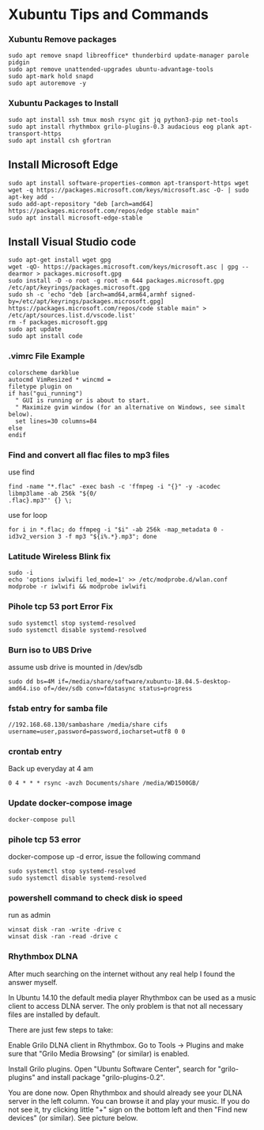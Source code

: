 Xubuntu Tips and Commands
=========================

### Xubuntu Remove packages
```
sudo apt remove snapd libreoffice* thunderbird update-manager parole pidgin
sudo apt remove unattended-upgrades ubuntu-advantage-tools
sudo apt-mark hold snapd
sudo apt autoremove -y
```
### Xubuntu Packages to Install
```
sudo apt install ssh tmux mosh rsync git jq python3-pip net-tools 
sudo apt install rhythmbox grilo-plugins-0.3 audacious eog plank apt-transport-https
sudo apt install csh gfortran 
```

## Install Microsoft Edge 
```
sudo apt install software-properties-common apt-transport-https wget
wget -q https://packages.microsoft.com/keys/microsoft.asc -O- | sudo apt-key add -
sudo add-apt-repository "deb [arch=amd64] https://packages.microsoft.com/repos/edge stable main"
sudo apt install microsoft-edge-stable
```

## Install Visual Studio code
```
sudo apt-get install wget gpg
wget -qO- https://packages.microsoft.com/keys/microsoft.asc | gpg --dearmor > packages.microsoft.gpg
sudo install -D -o root -g root -m 644 packages.microsoft.gpg /etc/apt/keyrings/packages.microsoft.gpg
sudo sh -c 'echo "deb [arch=amd64,arm64,armhf signed-by=/etc/apt/keyrings/packages.microsoft.gpg] https://packages.microsoft.com/repos/code stable main" > /etc/apt/sources.list.d/vscode.list'
rm -f packages.microsoft.gpg
sudo apt update
sudo apt install code 
```



### .vimrc File Example
```
colorscheme darkblue
autocmd VimResized * wincmd =
filetype plugin on
if has("gui_running")
  " GUI is running or is about to start.
  " Maximize gvim window (for an alternative on Windows, see simalt below).
  set lines=30 columns=84
else
endif
```

### Find and convert all flac files to mp3 files 
use find
```
find -name "*.flac" -exec bash -c 'ffmpeg -i "{}" -y -acodec libmp3lame -ab 256k "${0/
.flac}.mp3"' {} \;
```
use for loop
```
for i in *.flac; do ffmpeg -i "$i" -ab 256k -map_metadata 0 -id3v2_version 3 -f mp3 "${i%.*}.mp3"; done
```

### Latitude Wireless Blink fix
```
sudo -i
echo 'options iwlwifi led_mode=1' >> /etc/modprobe.d/wlan.conf
modprobe -r iwlwifi && modprobe iwlwifi
```

### Pihole tcp 53 port Error Fix
```
sudo systemctl stop systemd-resolved
sudo systemctl disable systemd-resolved
```

### Burn iso to UBS Drive
assume usb drive is mounted in /dev/sdb
```
sudo dd bs=4M if=/media/share/software/xubuntu-18.04.5-desktop-amd64.iso of=/dev/sdb conv=fdatasync status=progress
```

### fstab entry for samba file
```
//192.168.68.130/sambashare /media/share cifs username=user,password=password,iocharset=utf8 0 0
```

### crontab entry
Back up everyday at 4 am
```
0 4 * * * rsync -avzh Documents/share /media/WD1500GB/
```

### Update docker-compose image
```
docker-compose pull
```

### pihole tcp 53 error
docker-compose up -d error, issue the following command
```
sudo systemctl stop systemd-resolved
sudo systemctl disable systemd-resolved
```

### powershell command to check disk io speed
run as admin
```
winsat disk -ran -write -drive c
winsat disk -ran -read -drive c
```
###  Rhythmbox DLNA 

After much searching on the internet without any real help I found the answer myself.

In Ubuntu 14.10 the default media player Rhythmbox can be used as a music client to access DLNA server. The only problem is that not all necessary files are installed by default.

There are just few steps to take:

Enable Grilo DLNA client in Rhythmbox. Go to Tools -> Plugins and make sure that "Grilo Media Browsing" (or similar) is enabled.

Install Grilo plugins. Open "Ubuntu Software Center", search for "grilo-plugins" and install package "grilo-plugins-0.2".

You are done now. Open Rhythmbox and should already see your DLNA server in the left column. You can browse it and play your music. If you do not see it, try clicking little "+" sign on the bottom left and then "Find new devices" (or similar). See picture below.
